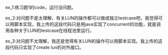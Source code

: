 ex_1:练习题1的code，运行没问题。

ex_2:对问题不是太理解，有关LUN的操作都可以做成独立testcase吧，我觉得可以用脚本实现，我上传的这段代码只是用java实现了concurrent的功能，就是调用各种关于LUN的testcase在线程池里运行。

ex_3:对问题不太理解，我还是觉得有关LUN的操作可以用脚本实现。我上传的这段代码只实现了create lun的对外接口。
